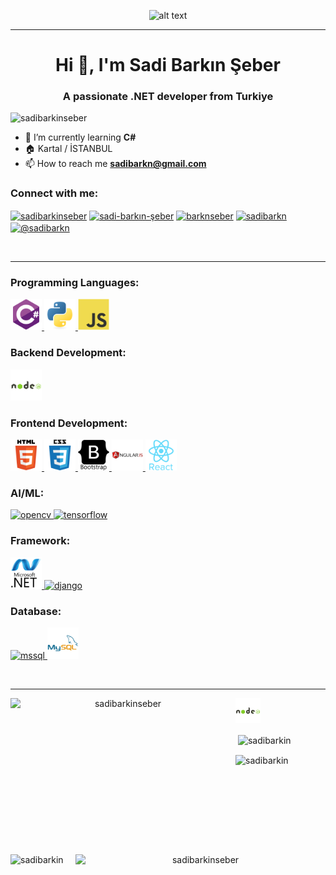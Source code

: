 <p align="center">
<img src="https://media1.giphy.com/media/f1UH5LwVuWucM/giphy.gif?cid=ecf05e47wgwhbot34bjv0f61t89z0pkaaor8fumk0hizazyi&ep=v1_gifs_search&rid=giphy.gif&ct=g" alt="alt text" width="465" height="260">
</p>

*****************************************

<h1 align="center">Hi 👋, I'm Sadi Barkın Şeber</h1>
<h3 align="center">A passionate .NET developer from Turkiye</h3>

<p align="left"> <img src="https://komarev.com/ghpvc/?username=sadibarkinseber&label=Profile%20views&color=0eb437&style=flat" alt="sadibarkinseber" /> </p>

- 🌱 I’m currently learning **C#**
- :house: Kartal / İSTANBUL
- 📫 How to reach me **sadibarkn@gmail.com**

<h3 align="left">Connect with me:</h3>
<p align="left">
  
<a href="https://github.com/sadibarkinseber" target="blank"><img align="center" src="https://raw.githubusercontent.com/rahuldkjain/github-profile-readme-generator/master/src/images/icons/Social/github.svg" alt="sadibarkinseber" height="30" width="40" /></a> 
<a href="https://www.linkedin.com/in/sadi-bark%C4%B1n-%C5%9Feber-66280020b/" target="blank"><img align="center" src="https://raw.githubusercontent.com/rahuldkjain/github-profile-readme-generator/master/src/images/icons/Social/linked-in-alt.svg" alt="sadi-barkın-şeber" height="30" width="40" /></a>
<a href="https://stackoverflow.com/users/22518840/barknseber" target="blank"><img align="center" src="https://raw.githubusercontent.com/rahuldkjain/github-profile-readme-generator/master/src/images/icons/Social/stack-overflow.svg" alt="barknseber" height="30" width="40" /></a>
<a href="https://www.hackerrank.com/sadibarkn" target="blank"><img align="center" src="https://raw.githubusercontent.com/rahuldkjain/github-profile-readme-generator/master/src/images/icons/Social/hackerrank.svg" alt="sadibarkn" height="30" width="40" /></a>
<a href="https://medium.com/@sadibarkn" target="blank"><img align="center" src="https://raw.githubusercontent.com/rahuldkjain/github-profile-readme-generator/master/src/images/icons/Social/medium.svg" alt="@sadibarkn" height="30" width="40" /></a>
</p>
</br>

*****************************************

<h3 align="left">Programming Languages:</h3>
<p align="left"> 
    <a href="https://www.w3schools.com/cs/" target="_blank" rel="noreferrer"> <img src="https://raw.githubusercontent.com/devicons/devicon/master/icons/csharp/csharp-original.svg" alt="csharp" width="50" height="50"/> </a> 
    <a href="https://www.python.org" target="_blank" rel="noreferrer"> <img src="https://raw.githubusercontent.com/devicons/devicon/master/icons/python/python-original.svg" alt="python" width="50" height="50"/> </a> 
    <a href="https://developer.mozilla.org/en-US/docs/Web/JavaScript" target="_blank" rel="noreferrer"> <img src="https://raw.githubusercontent.com/devicons/devicon/master/icons/javascript/javascript-original.svg" alt="javascript" width="50" height="50"/> </a> 
</p>

<h3 align="left">Backend Development:</h3>
<p align="left">
    <a href="https://nodejs.org" target="_blank" rel="noreferrer"> <img src="https://raw.githubusercontent.com/devicons/devicon/master/icons/nodejs/nodejs-original-wordmark.svg" alt="nodejs" width="50" height="50"/> </a>
</p>

<h3 align="left">Frontend Development:</h3>
<p align="left"> 
    <a href="https://www.w3.org/html/" target="_blank" rel="noreferrer"> <img src="https://raw.githubusercontent.com/devicons/devicon/master/icons/html5/html5-original-wordmark.svg" alt="html5" width="50" height="50"/> </a>
    <a href="https://www.w3schools.com/css/" target="_blank" rel="noreferrer"> <img src="https://raw.githubusercontent.com/devicons/devicon/master/icons/css3/css3-original-wordmark.svg" alt="css3" width="50" height="50"/> </a> 
    <a href="https://getbootstrap.com" target="_blank" rel="noreferrer"> <img src="https://raw.githubusercontent.com/devicons/devicon/master/icons/bootstrap/bootstrap-plain-wordmark.svg" alt="bootstrap" width="50" height="50"/> </a> 
    <a href="https://angular.io" target="_blank" rel="noreferrer"> <img src="https://raw.githubusercontent.com/devicons/devicon/master/icons/angularjs/angularjs-original-wordmark.svg" alt="angularjs" width="50" height="50"/> </a> 
    <a href="https://reactjs.org/" target="_blank" rel="noreferrer"> <img src="https://raw.githubusercontent.com/devicons/devicon/master/icons/react/react-original-wordmark.svg" alt="react" width="50" height="50"/> </a> 
</p>

<h3 align="left">AI/ML:</h3>
<p align="left"> 
    <a href="https://opencv.org/" target="_blank" rel="noreferrer"> <img src="https://www.vectorlogo.zone/logos/opencv/opencv-icon.svg" alt="opencv" width="50" height="50"/> </a> 
    <a href="https://www.tensorflow.org" target="_blank" rel="noreferrer"> <img src="https://www.vectorlogo.zone/logos/tensorflow/tensorflow-icon.svg" alt="tensorflow" width="50" height="50"/> </a> 
</p>

<h3 align="left">Framework:</h3>
<p align="left"> 
    <a href="https://dotnet.microsoft.com/" target="_blank" rel="noreferrer"> <img src="https://raw.githubusercontent.com/devicons/devicon/master/icons/dot-net/dot-net-original-wordmark.svg" alt="dotnet" width="50" height="50"/> </a> 
    <a href="https://www.djangoproject.com/" target="_blank" rel="noreferrer"> <img src="https://cdn.worldvectorlogo.com/logos/django.svg" alt="django" width="50" height="50"/> </a> 
</p>

<h3 align="left">Database:</h3>
<p align="left"> 
    <p align="left"> <a href="https://www.microsoft.com/en-us/sql-server" target="_blank" rel="noreferrer"> <img src="https://www.svgrepo.com/show/303229/microsoft-sql-server-logo.svg" alt="mssql" width="50" height="50"/> </a> <a href="https://www.mysql.com/" target="_blank" rel="noreferrer"> <img src="https://raw.githubusercontent.com/devicons/devicon/master/icons/mysql/mysql-original-wordmark.svg" alt="mysql" width="50" height="50"/> </a> </p> 
</p>
</br>

 *****************************************
 
<p align="center">
  <img align="left" src="https://github-readme-stats.vercel.app/api/top-langs?username=sadibarkinseber&show_icons=true&theme=tokyonight&locale=en&layout=compact" alt="sadibarkinseber" width="360" height="250"/>
  <img align="right" src="https://github-readme-stats.vercel.app/api?username=sadibarkinseber&show_icons=true&theme=tokyonight&locale=en" alt="sadibarkinseber" width="400" height="250"/>
</p>



<p align="left"> <a href="https://nodejs.org" target="_blank" rel="noreferrer"> <img src="https://raw.githubusercontent.com/devicons/devicon/master/icons/nodejs/nodejs-original-wordmark.svg" alt="nodejs" width="40" height="40"/> </a> </p>

<p><img align="left" src="https://github-readme-stats.vercel.app/api/top-langs?username=sadibarkin&show_icons=true&theme=tokyonight&locale=en&layout=compact" alt="sadibarkin" /></p>

<p>&nbsp;<img align="center" src="https://github-readme-stats.vercel.app/api?username=sadibarkin&show_icons=true&theme=tokyonight&locale=en" alt="sadibarkin" /></p>

<p><img align="center" src="https://github-readme-streak-stats.herokuapp.com/?user=sadibarkin&theme=dark" alt="sadibarkin" /></p>

  
